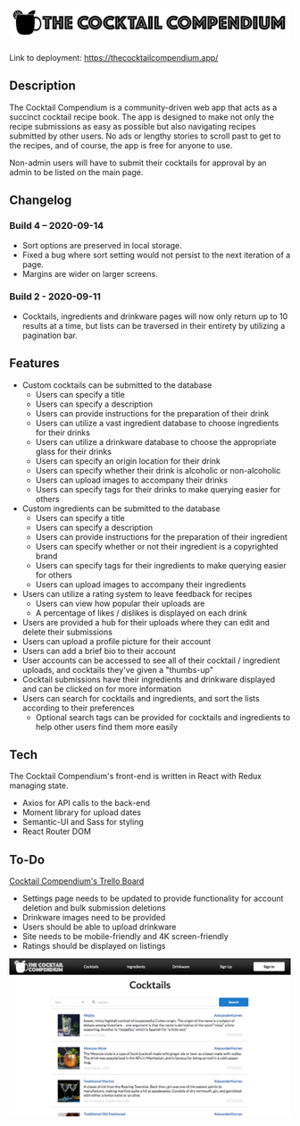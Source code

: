 # ![logo](/logo.png)

Link to deployment: https://thecocktailcompendium.app/

## Description

The Cocktail Compendium is a community-driven web app that acts as a succinct cocktail recipe book. The app is designed to make not only the recipe submissions as easy as possible but also navigating recipes submitted by other users. No ads or lengthy stories to scroll past to get to the recipes, and of course, the app is free for anyone to use.

Non-admin users will have to submit their cocktails for approval by an admin to be listed on the main page.

## Changelog

### Build 4 – 2020-09-14

- Sort options are preserved in local storage.
- Fixed a bug where sort setting would not persist to the next iteration of a page.
- Margins are wider on larger screens.

### Build 2 - 2020-09-11

- Cocktails, ingredients and drinkware pages will now only return up to 10 results at a time, but lists can be traversed in their entirety by utilizing a pagination bar.

## Features

* Custom cocktails can be submitted to the database
    - Users can specify a title
    - Users can specify a description
    - Users can provide instructions for the preparation of their drink
    - Users can utilize a vast ingredient database to choose ingredients for their drinks
    - Users can utilize a drinkware database to choose the appropriate glass for their drinks
    - Users can specify an origin location for their drink
    - Users can specify whether their drink is alcoholic or non-alcoholic
    - Users can upload images to accompany their drinks
    - Users can specify tags for their drinks to make querying easier for others
* Custom ingredients can be submitted to the database
    - Users can specify a title
    - Users can specify a description
    - Users can provide instructions for the preparation of their ingredient
    - Users can specify whether or not their ingredient is a copyrighted brand
    - Users can specify tags for their ingredients to make querying easier for others
    - Users can upload images to accompany their ingredients
* Users can utilize a rating system to leave feedback for recipes
    - Users can view how popular their uploads are
    - A percentage of likes / dislikes is displayed on each drink
* Users are provided a hub for their uploads where they can edit and delete their submissions
* Users can upload a profile picture for their account
* Users can add a brief bio to their account
* User accounts can be accessed to see all of their cocktail / ingredient uploads, and cocktails they've given a "thumbs-up"
* Cocktail submissions have their ingredients and drinkware displayed and can be clicked on for more information
* Users can search for cocktails and ingredients, and sort the lists according to their preferences
    - Optional search tags can be provided for cocktails and ingredients to help other users find them more easily

## Tech

The Cocktail Compendium's front-end is written in React with Redux managing state.

* Axios for API calls to the back-end
* Moment library for upload dates
* Semantic-UI and Sass for styling
* React Router DOM

## To-Do

[Cocktail Compendium's Trello Board](https://trello.com/b/wceacEKj/cocktail-compendium)

* Settings page needs to be updated to provide functionality for account deletion and bulk submission deletions
* Drinkware images need to be provided
* Users should be able to upload drinkware
* Site needs to be mobile-friendly and 4K screen-friendly
* Ratings should be displayed on listings

![app screenshot](/screenshot.png)

